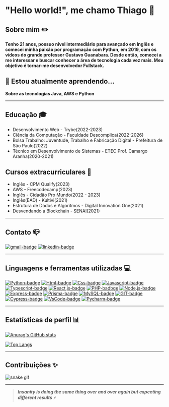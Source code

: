 # "Hello world!", me chamo Thiago 👋

## Sobre mim ✏️
   **Tenho 21 anos, possuo nível intermediário para avançado em Inglês e comecei minha paixão por programação com Python, em 2019, com os vídeos do grande professor Gustavo Guanabara. Desde então, comecei a me interessar e buscar conhecer a área de tecnologia cada vez mais. Meu objetivo é tornar-me desenvolvedor Fullstack.**

## 🌱 Estou atualmente aprendendo...
  **Sobre as tecnologias Java, AWS e Python**

---

## Educação 🎓
* Desenvolvimento Web - Trybe(2022-2023)
* Ciência da Computação - Faculdade Descomplica(2022-2026)
* Bolsa Trabalho: Juventude, Trabalho e Fabricação Digital - Prefeitura de São Paulo(2022)
* Técnico em Desenvolvimento de Sistemas - ETEC Prof. Camargo Aranha(2020-2021)

## Cursos extracurriculares 📖
* Inglês - CPM Qualify(2023)
* AWS - Freecodecamp(2023)
* Inglês - Cidadão Pro Mundo(2022 - 2023)
* Inglês(EAD) - Kultivi(2021)
* Estrutura de Dados e Algoritmos - Digital Innovation One(2021)
* Desvendando a Blockchain - SENAI(2021)

<!--


- 🔭 I’m currently working on ...
- 👯 I’m looking to collaborate on ...
- 🤔 I’m looking for help with ...
- 💬 Ask me about ...
- 📫 How to reach me: ...
- 😄 Pronouns: ...
- ⚡ Fun fact: ...
-->

--- 
## Contato 📪

[![gmail-badge][gmail-img]][gmail]
[![linkedin-badge][linkedin-img]][linkedin]

[gmail-img]: https://img.shields.io/badge/Gmail-D14836?style=for-the-badge&logo=gmail&logoColor=white
[gmail]: mailto:thiaguinhodias.15@gmail.com

[linkedin-img]: https://img.shields.io/badge/LinkedIn-0077B5?style=for-the-badge&logo=linkedin&logoColor=white
[linkedin]: https://www.linkedin.com/in/thiago-dias-dev/

---
## Linguagens e ferramentas utilizadas 💻
[![Python-badge][python-img]][python]
[![Html-badge][html-img]][html]
[![Css-badge][css-img]][css]
[![Javascript-badge][javascript-img]][javascript]
[![Typescript-badge][typescript-img]][typescript]
[![React.js-badge][react-img]][react]
[![PHP-badbge][php-img]][php]
[![Node.js-badge][nodejs-img]][nodejs]
[![Express-badge][express-img]][express]
[![Prisma-badge][prisma-img]][prisma]
[![MySQL-badge][mysql-img]][mysql]
[![GIT-badge][git-img]][git]
[![Cypress-badge][cypress-img]][cypress]
[![VsCode-badge][vscode-img]][vscode]
[![Pycharm-badge][pycharm-img]][pycharm]

[html-img]: https://img.shields.io/badge/-html-orange?logo=html&logoColor=white&style=for-the-badge
[html]: https://developer.mozilla.org/en-US/docs/Web/HTML

[css-img]: https://img.shields.io/badge/-css-blue?logo=css&logoColor=white&style=for-the-badge
[css]: https://developer.mozilla.org/en-US/docs/Web/CSS

[prisma-img]: https://img.shields.io/badge/-Prisma-lightgrey?logo=prisma&logoColor=black&style=for-the-badge
[prisma]: https://prisma.io

[react-img]: https://img.shields.io/badge/-ReactJs-61DAFB?logo=react&logoColor=white&style=for-the-badge
[react]: https://reactjs.org/

[python-img]: https://img.shields.io/badge/Python-FFD43B?style=for-the-badge&logo=python&logoColor=darkgreen
[python]: https://www.python.org/

[javascript-img]: https://img.shields.io/badge/JavaScript-323330?style=for-the-badge&logo=javascript&logoColor=F7DF1E
[javascript]: https://www.javascript.com/

[typescript-img]: https://img.shields.io/badge/TypeScript-007ACC?style=for-the-badge&logo=typescript&logoColor=white
[typescript]: https://www.typescriptlang.org/

[php-img]: https://img.shields.io/badge/PHP-777BB4?style=for-the-badge&logo=php&logoColor=white
[php]: https://www.php.net/

[mysql-img]: https://img.shields.io/badge/MySQL-00000F?style=for-the-badge&logo=mysql&logoColor=white
[mysql]: https://www.mysql.com/

[nodejs-img]: https://img.shields.io/badge/Node.js-43853D?style=for-the-badge&logo=node-dot-js&logoColor=white
[nodejs]: https://nodejs.org/en/

[express-img]: https://img.shields.io/badge/-express-white?logo=express&logoColor=black&style=for-the-badge
[express]: https://expressjs.com/

[git-img]: https://img.shields.io/badge/Git-F05032?style=for-the-badge&logo=git&logoColor=white
[git]: https://git-scm.com/

[cypress-img]: https://img.shields.io/badge/Cypress-17202C?style=for-the-badge&logo=cypress&logoColor=white
[cypress]: https://www.cypress.io/

[vscode-img]: https://img.shields.io/badge/Visual_Studio_Code-0078D4?style=for-the-badge&logo=visual%20studio%20code&logoColor=white
[vscode]: https://code.visualstudio.com/

[pycharm-img]: https://img.shields.io/badge/pycharm-143?style=for-the-badge&logo=pycharm&logoColor=black&color=black&labelColor=green
[pycharm]: https://www.jetbrains.com/pt-br/pycharm/download/

---
## Estatísticas de perfil 📊
[![Anurag's GitHub stats](https://github-readme-stats.vercel.app/api?username=zThiago15&theme=tokyonight&show_icons=true)](https://github.com/anuraghazra/github-readme-stats) 

[![Top Langs](https://github-readme-stats.vercel.app/api/top-langs/?username=zThiago15&theme=tokyonight&layout=compact&show_icons=true)](https://github.com/anuraghazra/github-readme-stats)

--- 
## Contribuições ✨
![snake gif](https://github.com/zthiago15/zthiago15/blob/output/github-contribution-grid-snake.gif)

---

>__*Insanity is doing the same thing over and over again but expecting different results*__ ⚡
